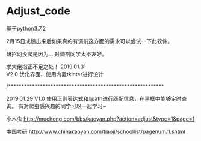 # Adjust_code
基于python3.7.2

2月15日成绩出来后如果真的有调剂这方面的需求可以尝试一下此软件。

研招网没爬是因为...
对调剂同学太不友好。

求大佬指正不足之处！
2019.01.31  
V2.0 
优化界面，使用内置tkinter进行设计

/***********************************************************

2019.01.29
V1.0 
使用正则表达式和xpath进行匹配信息，在黑框中能够定时查询。
有对爬虫感兴趣的同学可以一起学习~

小木虫 http://muchong.com/bbs/kaoyan.php?action=adjust&type=1&page=1

中国考研 http://www.chinakaoyan.com/tiaoji/schoollist/pagenum/1.shtml
